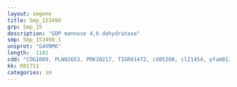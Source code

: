 ```yaml
---
layout: smgene
title: Smp_153490
grp: Smp_15
description: "GDP mannose 4,6 dehydratase"
smp: Smp_153490.1
uniprot: "G4VNM6"
length:  1101
cdd: "COG1089, PLN02653, PRK10217, TIGR01472, cd05260, cl21454, pfam01370"
kk: K01711
categories: sm
---
```

